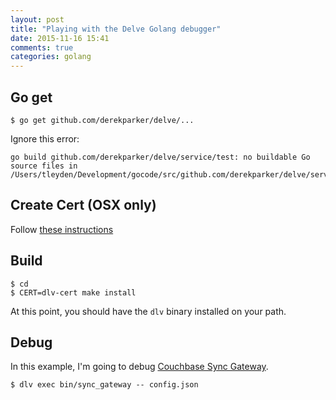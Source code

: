 ```yaml
---
layout: post
title: "Playing with the Delve Golang debugger"
date: 2015-11-16 15:41
comments: true
categories: golang
---
```


## Go get

```
$ go get github.com/derekparker/delve/...
```

Ignore this error:

```
go build github.com/derekparker/delve/service/test: no buildable Go source files in /Users/tleyden/Development/gocode/src/github.com/derekparker/delve/service/test
```

## Create Cert (OSX only)

Follow [these instructions](https://github.com/derekparker/delve/wiki/Building#1-create-the-cert)

## Build 

```
$ cd 
$ CERT=dlv-cert make install
```

At this point, you should have the `dlv` binary installed on your path.

## Debug 

In this example, I'm going to debug [Couchbase Sync Gateway](https://github.com/couchbase/sync_gateway).  

```
$ dlv exec bin/sync_gateway -- config.json
```
